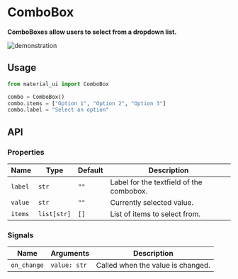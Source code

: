 # ComboBox

**ComboBoxes allow users to select from a dropdown list.**

![demonstration](./combobox.gif)

## Usage

```python
from material_ui import ComboBox

combo = ComboBox()
combo.items = ["Option 1", "Option 2", "Option 3"]
combo.label = "Select an option"
```

## API

### Properties

| Name     | Type        | Default | Description                              |
| -------- | ----------- | ------- | ---------------------------------------- |
| `label`  | `str`       | `""`    | Label for the textfield of the combobox. |
| `value`  | `str`       | `""`    | Currently selected value.                |
| `items`  | `list[str]` | `[]`    | List of items to select from.            |

### Signals

| Name        | Arguments    | Description                       |
| ----------- | ------------ | --------------------------------- |
| `on_change` | `value: str` | Called when the value is changed. |
